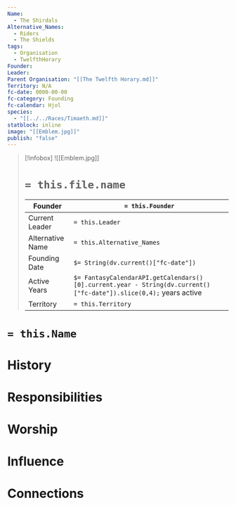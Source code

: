 ```yaml
---
Name:
  - The Shirdals
Alternative_Names:
  - Riders
  - The Shields
tags:
  - Organisation
  - TwelfthHorary
Founder: 
Leader: 
Parent Organisation: "[[The Twelfth Horary.md]]"
Territory: N/A
fc-date: 0000-00-00
fc-category: Founding
fc-calendar: Hjol
species:
  - "[[../../Races/Timaeth.md]]"
statblock: inline
image: "[[Emblem.jpg]]"
publish: "false"
---
```

> [!infobox]
> ![[Emblem.jpg]]
> # `= this.file.name`
> | Founder | `= this.Founder` |
> | ----|---- |
> | Current Leader | `= this.Leader`|
> | Alternative Name | `= this.Alternative_Names`|
> | Founding Date | `$= String(dv.current()["fc-date"])` |
> | Active Years | `$= FantasyCalendarAPI.getCalendars()[0].current.year - String(dv.current()["fc-date"]).slice(0,4);` years active|
> | Territory | `= this.Territory` |
# `= this.Name`

# History
# Responsibilities 
# Worship
# Influence
# Connections